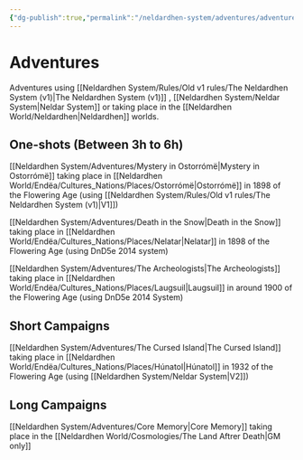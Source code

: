 ```yaml
---
{"dg-publish":true,"permalink":"/neldardhen-system/adventures/adventures/"}
---
```



# Adventures
Adventures using [[Neldardhen System/Rules/Old v1 rules/The Neldardhen System (v1)\|The Neldardhen System (v1)]] , [[Neldardhen System/Neldar System\|Neldar System]] or taking place in the [[Neldardhen World/Neldardhen\|Neldardhen]] worlds.

## One-shots (Between 3h to 6h)
[[Neldardhen System/Adventures/Mystery in Ostorrómë\|Mystery in Ostorrómë]] taking place in [[Neldardhen World/Endëa/Cultures_Nations/Places/Ostorrómë\|Ostorrómë]] in 1898 of the Flowering Age (using [[Neldardhen System/Rules/Old v1 rules/The Neldardhen System (v1)\|V1]])

[[Neldardhen System/Adventures/Death in the Snow\|Death in the Snow]] taking place in [[Neldardhen World/Endëa/Cultures_Nations/Places/Nelatar\|Nelatar]] in 1898 of the Flowering Age (using DnD5e 2014 system)

[[Neldardhen System/Adventures/The Archeologists\|The Archeologists]] taking place in [[Neldardhen World/Endëa/Cultures_Nations/Places/Laugsuil\|Laugsuil]] in around 1900 of the Flowering Age (using DnD5e 2014 System)

## Short Campaigns
[[Neldardhen System/Adventures/The Cursed Island\|The Cursed Island]] taking place in [[Neldardhen World/Endëa/Cultures_Nations/Places/Húnatol\|Húnatol]] in 1932 of the Flowering Age (using [[Neldardhen System/Neldar System\|V2]])


## Long Campaigns
[[Neldardhen System/Adventures/Core Memory\|Core Memory]] taking place in the [[Neldardhen World/Cosmologies/The Land Aftrer Death\|GM only]]
